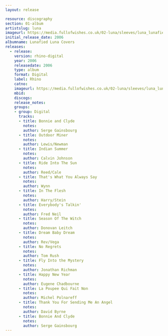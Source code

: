 ```yaml
---
layout: release

resource: discography
section: 01-album
artistslug: luna
imageurl: https://media.fullofwishes.co.uk/02-luna/sleeves/luna_lunafied.jpg
initial_release_date: 2006
albumname: Lunafied Luna Covers
releases:
  - release:
    version: rhino-digital
    year: 2006
    releasedate: 2006
    type: album
    format: Digital
    label: Rhino
    catno:
    imageurl: https://media.fullofwishes.co.uk/02-luna/sleeves/luna_lunafied.jpg
    mbid:
    discogs:
    release_notes:
    groups:
    - group: Digital
      tracks:
      - title: Bonnie and Clyde
        notes:
        author: Serge Gainsbourg
      - title: Outdoor Miner
        notes:
        author: Lewis/Newman
      - title: Indian Summer
        notes:
        author: Calvin Johnson
      - title: Ride Into The Sun
        notes:
        author: Reed/Cale
      - title: That's What You Always Say
        notes:
        author: Wynn
      - title: In The Flesh
        notes:
        author: Harry/Stein
      - title: Everybody's Talkin'
        notes:
        author: Fred Neil
      - title: Season Of The Witch
        notes:
        author: Donovan Leitch
      - title: Dream Baby Dream
        notes:
        author: Rev/Vega
      - title: No Regrets
        notes:
        author: Tom Rush
      - title: Fly Into the Mystery
        notes:
        author: Jonathan Richman
      - title: Happy New Year
        notes:
        author: Eugene Chadbourne
      - title: La Poupee Qui Fait Non
        notes:
        author: Michel Polnareff
      - title: Thank You For Sending Me An Angel
        notes:
        author: David Byrne
      - title: Bonnie And Clyde
        notes:
        author: Serge Gainsbourg
---
```

